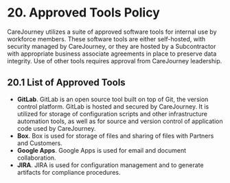 # 20. Approved Tools Policy

CareJourney utilizes a suite of approved software tools for internal use by workforce members. These software tools are either self-hosted, with security managed by CareJourney, or they are hosted by a Subcontractor with appropriate business associate agreements in place to preserve data integrity. Use of other tools requires approval from CareJourney leadership.

## 20.1 List of Approved Tools

* **GitLab**. GitLab is an open source tool built on top of Git, the version control platform. GitLab is hosted and secured by CareJourney. It is utilized for storage of configuration scripts and other infrastructure automation tools, as well as for source and version control of application code used by CareJourney.
* **Box**. Box is used for storage of files and sharing of files with Partners and Customers.
* **Google Apps**. Google Apps is used for email and document collaboration.
* **JIRA**. JIRA is used for configuration management and to generate artifacts for compliance procedures.
